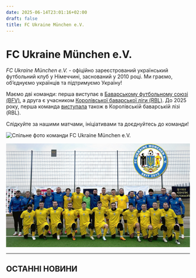 ```yaml
---
date: 2025-06-14T23:01:16+02:00
draft: false
title: FC Ukraine München e.V.
---
```

# FC Ukraine München e.V.

*FC Ukraine München e.V.* - офіційно зареєстрований український футбольний клуб
у Німеччині, заснований у 2010 році.
Ми граємо, об’єднуємо українців та підтримуємо Україну!

Маємо дві команди: перша виступає в [Баварському футбольному союзі (BFV)](https://www.bfv.de/mannschaften/fc-ukraine-muenchen/02Q41B242K000000VS5489B1VTILVS2U),
а друга є учасником [Королівської баварської ліги (RBL)](https://royalbavarianliga.de/teaminfo.php?teamid=o2189).
До 2025 року, перша команда [виступала](https://royalbavarianliga.de/teaminfo.php?teamid=m760) також в Королівській баварській лізі (RBL).

Слідкуйте за нашими матчами, ініціативами та доєднуйтесь до команди!

![Спільне фото команди FC Ukraine München e.V.](/images/uploads/2025-09-08-dsc00601.jpeg "Спільне фото, 8 вересня 2025")

![Спільне фото команди FC Ukraine München e.V.](img.jpg)

- - -

## ОСТАННІ НОВИНИ
